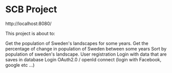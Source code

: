 # SCB Project

http://localhost:8080/

This project is about to:

Get the population of Sweden's landscapes for some years.
Get the percentage of change in population of Sweden between some years
Sort by population of sweden's landscape.
User registration
Login with data that are saves in database 
Login OAuth2.0 / openId connect (login with Facebook, google etc ...)

 
